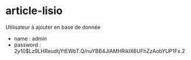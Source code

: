 # article-lisio


Utilisateur à ajouter en base de donnée
- name : admin
- password : $2y$10$Lz9LHReudtjYtEWbT.Q/nuYBB4JIAMHRiklX6UFhZzAobYUP1Fx.2